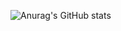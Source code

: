 ![Anurag's GitHub stats](https://github-readme-stats.vercel.app/api?username=Smyk-Nikolay&show_icons=true&theme=dark)

